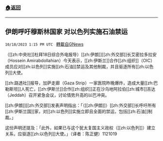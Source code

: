 ###  [:house:返回](README.md)
---


## 伊朗呼吁穆斯林国家 对以色列实施石油禁运
`10/18/2023 1:15 PM UTC ` [轉載自GNews](https://gnews.org/articles/1851827)

（[[zh:中央社]]杜拜18日综合外电报导）[[zh:伊朗]][[zh:外交部]]长艾密拉多拉安（Hossein Amirabdollahian）今天表示，[[zh:伊斯兰]]合作[[zh:组织]]（OIC）成员应对[[zh:以色列]]实施[[zh:石油]]禁运及其他制裁，并且驱逐所有[[zh:以色列]]大使。

[[zh:路透社]]报导，加萨走廊（Gaza Strip）一家医院昨晚爆炸，造成大量[[zh:巴勒斯坦]]人死亡，[[zh:伊斯兰]]合作[[zh:组织]]正在沙乌地阿拉伯[[zh:城市]]吉达（Jeddah）召开紧急会议，讨论情势升高的以巴冲突。

[[zh:伊朗]][[zh:外交部]]发表声明指出：「（[[zh:伊朗]]）[[zh:外交部]]长呼吁所有[[zh:伊斯兰国]]家，对[[zh:以色列]]实施立即且全面的禁运，包括[[zh:石油]]制裁。」

这份声明还提及：「此外，如果已与这个犹太复国主义政权（[[zh:以色列]]）建立关系，应驱逐[[zh:以色列]]大使。」（译者：陈正健）1121019
